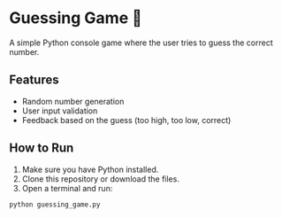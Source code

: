 # Guessing Game 🎯

A simple Python console game where the user tries to guess the correct number.

## Features

- Random number generation
- User input validation
- Feedback based on the guess (too high, too low, correct)

## How to Run

1. Make sure you have Python installed.
2. Clone this repository or download the files.
3. Open a terminal and run:

```bash
python guessing_game.py
